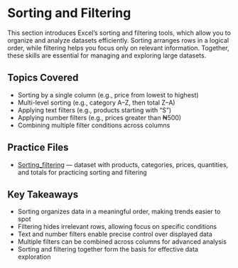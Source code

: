 # Sorting and Filtering  

This section introduces Excel’s sorting and filtering tools, which allow you to organize and analyze datasets efficiently. Sorting arranges rows in a logical order, while filtering helps you focus only on relevant information. Together, these skills are essential for managing and exploring large datasets.  

## Topics Covered  
- Sorting by a single column (e.g., price from lowest to highest)  
- Multi-level sorting (e.g., category A–Z, then total Z–A)  
- Applying text filters (e.g., products starting with “S”)  
- Applying number filters (e.g., prices greater than ₦500)  
- Combining multiple filter conditions across columns  

## Practice Files  
- [Sorting_filtering](./Sorting_filtering.xlsx) — dataset with products, categories, prices, quantities, and totals for practicing sorting and filtering  

## Key Takeaways  
- Sorting organizes data in a meaningful order, making trends easier to spot  
- Filtering hides irrelevant rows, allowing focus on specific conditions  
- Text and number filters enable precise control over displayed data  
- Multiple filters can be combined across columns for advanced analysis  
- Sorting and filtering together form the basis for effective data exploration  

